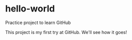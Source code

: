 # hello-world
Practice project to learn GitHub

This project is my first try at GitHub. We'll see how it goes!

